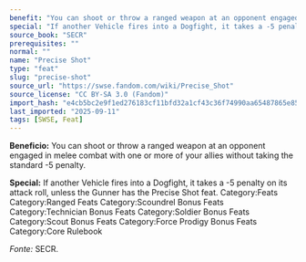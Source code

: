 ```yaml
---
benefit: "You can shoot or throw a ranged weapon at an opponent engaged in melee combat with one or more of your allies without taking the standard -5 penalty."
special: "If another Vehicle fires into a Dogfight, it takes a -5 penalty on its attack roll, unless the Gunner has the Precise Shot feat. Category:Feats Category:Ranged Feats Category:Scoundrel Bonus Feats Category:Technician Bonus Feats Category:Soldier Bonus Feats Category:Scout Bonus Feats Category:Force Prodigy Bonus Feats Category:Core Rulebook"
source_book: "SECR"
prerequisites: ""
normal: ""
name: "Precise Shot"
type: "feat"
slug: "precise-shot"
source_url: "https://swse.fandom.com/wiki/Precise_Shot"
source_license: "CC BY-SA 3.0 (Fandom)"
import_hash: "e4cb5bc2e9f1ed276183cf11bfd32a1cf43c36f74990aa65487865e854cc7dc2"
last_imported: "2025-09-11"
tags: [SWSE, Feat]
---
```

**Beneficio:** You can shoot or throw a ranged weapon at an opponent engaged in melee combat with one or more of your allies without taking the standard -5 penalty.

**Special:** If another Vehicle fires into a Dogfight, it takes a -5 penalty on its attack roll, unless the Gunner has the Precise Shot feat. Category:Feats Category:Ranged Feats Category:Scoundrel Bonus Feats Category:Technician Bonus Feats Category:Soldier Bonus Feats Category:Scout Bonus Feats Category:Force Prodigy Bonus Feats Category:Core Rulebook

*Fonte:* SECR.